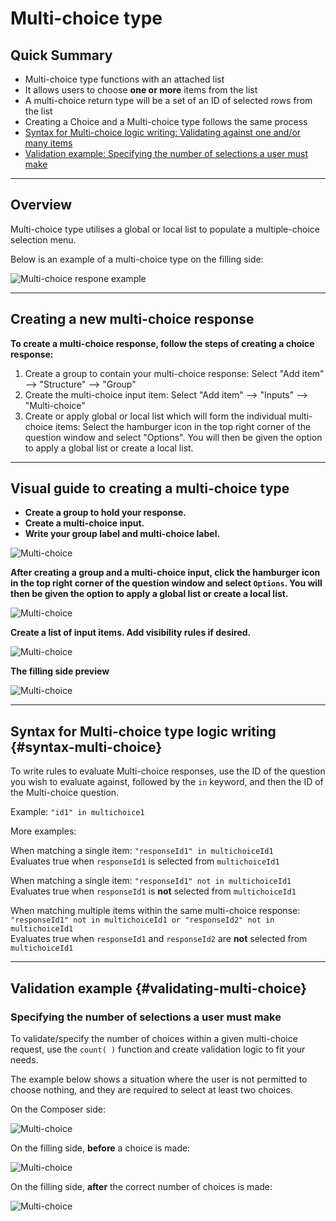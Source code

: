 # Multi-choice type

## Quick Summary

* Multi-choice type functions with an attached list
* It allows users to choose **one or more** items from the list
* A multi-choice return type will be a set of an ID of selected rows from the list
* Creating a Choice and a Multi-choice type follows the same process
* [Syntax for Multi-choice logic writing: Validating against one and/or many items](#syntax-multi-choice)
* [Validation example: Specifying the number of selections a user must make](#evaluating-multi-choice)


---

## Overview  

Multi-choice type utilises a global or local list to populate a multiple-choice selection menu.

Below is an example of a multi-choice type on the filling side: 


![Multi-choice respone example](types/multi-choice-example.png)

---

## Creating a new multi-choice response


**To create a multi-choice response, follow the steps of creating a choice response:**

1. Create a group to contain your multi-choice response: Select "Add item" --> "Structure" --> "Group"
2. Create the multi-choice input item: Select "Add item" --> "Inputs" --> "Multi-choice"
3. Create or apply global or local list which will form the individual multi-choice items: Select the hamburger icon in the top right corner of the question window and select "Options". You will then be given the option to apply a global list or create a local list.

---

## Visual guide to creating a multi-choice type

* **Create a group to hold your response.**
* **Create a multi-choice input.**
* **Write your group label and multi-choice label.**

![Multi-choice](types/multi-choice1.png)

**After creating a group and a multi-choice input, click the hamburger icon in the top right corner of the question window and select `Options`. You will then be given the option to apply a global list or create a local list.**

![Multi-choice](types/multi-choice2.png)

**Create a list of input items. Add visibility rules if desired.**

![Multi-choice](types/multi-choice3.png)

**The filling side preview**

![Multi-choice](types/multi-choice-after.png)

---

## Syntax for Multi-choice type logic writing {#syntax-multi-choice}

To write rules to evaluate Multi-choice responses, use the ID of the question you wish to evaluate against, followed by the `in` keyword, and then the ID of the Multi-choice question.

Example: `"id1" in multichoice1`

More examples: 

When matching a single item: `"responseId1" in multichoiceId1`  
Evaluates true when `responseId1` is selected from `multichoiceId1`

When matching a single item: `"responseId1" not in multichoiceId1`  
Evaluates true when `responseId1` is **not** selected from `multichoiceId1`

When matching multiple items within the same multi-choice response: `"responseId1" not in multichoiceId1 or "responseId2" not in multichoiceId1`  
Evaluates true when `responseId1` and `responseId2` are **not** selected from `multichoiceId1`

---

## Validation example {#validating-multi-choice}

### Specifying the number of selections a user must make 

To validate/specify the number of choices within a given multi-choice request, use the `count( )` function and create validation logic to fit your needs.  

The example below shows a situation where the user is not permitted to choose nothing, and they are required to select at least two choices. 

On the Composer side:

![Multi-choice](types/multi-choice-validation.png)

On the filling side, **before** a choice is made:

![Multi-choice](types/multi-choice-validation2.png)

On the filling side, **after** the correct number of choices is made:

![Multi-choice](types/multi-choice-validation3.png)








